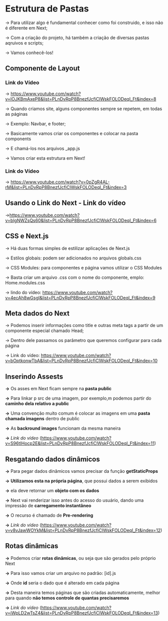 # Estrutura de Pastas

-> Para utilizar algo é fundamental conhecer como foi construido, e isso não é diferente em Next;

-> Com a criação do projeto, há também a criação de diversas pastas aqruivos e scripts;

-> Vamos conhecê-los!

## Componente de Layout

### Link do Vídeo
-> https://www.youtube.com/watch?v=lOJKBmAxeP8&list=PLnDvRpP8BnezfJcfiClWskFOLODeqI_Ft&index=8

-> Quando criamos site, alguns componentes sempre se repetem, em todas as páginas

-> Exemplo: Navbar, e footer;

-> Basicamente vamos criar os componentes e colocar na pasta components

-> E chamá-los nos arquivos _app.js

-> Vamos criar esta estrutura em Next!

### Link do Vídeo
-> https://www.youtube.com/watch?v=0pZgR4AL-rM&list=PLnDvRpP8BnezfJcfiClWskFOLODeqI_Ft&index=3

## Usando o Link do Next - Link do vídeo

->https://www.youtube.com/watch?v=blgNWZsQs60&list=PLnDvRpP8BnezfJcfiClWskFOLODeqI_Ft&index=6

## CSS e Next.js
-> Há duas formas simples de estilizar aplicações de Next.js

-> Estilos globais: podem ser adicionados no arquivos globals.css

-> CSS Modules: para componentes e página vamos utilizar o CSS Modules

-> Basta criar um arquivo .css com o nome do componente, emplo:
    Home.modules.css

-> lindo do vídeo: https://www.youtube.com/watch?v=4ecAh8wGsgI&list=PLnDvRpP8BnezfJcfiClWskFOLODeqI_Ft&index=9

## Meta dados do Next
-> Podemos inserir informações como title e outras meta tags a partir de um componente especial chamado Head;

-> Dentro dele passamos os parâmetro que queremos configurar para cada página 

-> Link do vídeo: https://www.youtube.com/watch?v=bOptkonwTbA&list=PLnDvRpP8BnezfJcfiClWskFOLODeqI_Ft&index=10

## Inserindo Assests
**->** Os asses em Next ficam sempre na **pasta public**

**->** Para linkar p src de uma imagem, por exemplo,m podemos partir do **caminho dela relativo a public**

**->** Uma convenção muito comum é colocar as imagens em uma **pasta chamada imagens** dentro de public

**->** As **backround images** funcionam da mesma maneira

**->** *Link do vídeo* (https://www.youtube.com/watch?v=S96tIHocp2E&list=PLnDvRpP8BnezfJcfiClWskFOLODeqI_Ft&index=11)

## Resgatando dados dinâmicos
**->** Para pegar dados dinâmicos vamos precisar da função **getStaticProps**

**->** **Utilizamos esta na própria página**, que possui dados a serem exibidos

**->** ela deve retornar um **objeto com os dados**

**->** Next vai renderizar isso antes do acesso do usuário, dando uma impressão de **carregamento instantâneo**

**->** O recurso é chamado de **Pre-rendering**

**->** *Link do vídeo* (https://www.youtube.com/watch?v=v8vJawWOYkM&list=PLnDvRpP8BnezfJcfiClWskFOLODeqI_Ft&index=12)

## Rotas dinâmicas

**->** Podemos criar **rotas dinâmicas**, ou seja que são gerados pelo próprio Next

**->** Para isso vamos criar um arquivo no padrão: [id].js

**->** Onde **id** seria o dado que é alterado em cada página

**->** Desta maneira temos páginas que são criadas automaticamente, melhor para quando **não temos controle de quantas precisaremos**

**->** *Link do vídeo* (https://www.youtube.com/watch?v=iWpLD2wTsZ4&list=PLnDvRpP8BnezfJcfiClWskFOLODeqI_Ft&index=13)




